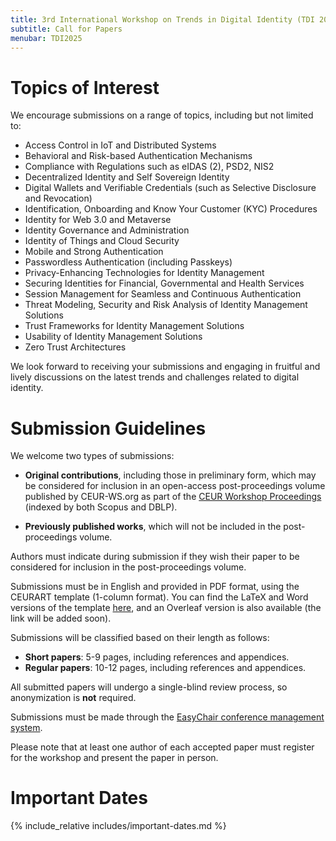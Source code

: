 ```yaml
---
title: 3rd International Workshop on Trends in Digital Identity (TDI 2025)
subtitle: Call for Papers
menubar: TDI2025
---
```


# Topics of Interest
We encourage submissions on a range of topics, including but not limited to:
- Access Control in IoT and Distributed Systems
- Behavioral and Risk-based Authentication Mechanisms
- Compliance with Regulations such as eIDAS (2), PSD2, NIS2
- Decentralized Identity and Self Sovereign Identity
- Digital Wallets and Verifiable Credentials (such as Selective Disclosure and Revocation)
- Identification, Onboarding and Know Your Customer (KYC) Procedures
- Identity for Web 3.0 and Metaverse
- Identity Governance and Administration
- Identity of Things and Cloud Security
- Mobile and Strong Authentication
- Passwordless Authentication (including Passkeys)
- Privacy-Enhancing Technologies for Identity Management
- Securing Identities for Financial, Governmental and Health Services
- Session Management for Seamless and Continuous Authentication
- Threat Modeling, Security and Risk Analysis of Identity Management Solutions
- Trust Frameworks for Identity Management Solutions
- Usability of Identity Management Solutions
- Zero Trust Architectures

We look forward to receiving your submissions and engaging in fruitful and lively discussions on the latest trends and challenges related to digital identity.

# Submission Guidelines
We welcome two types of submissions:

- **Original contributions**, including those in preliminary form, which may be considered for inclusion in an open-access post-proceedings volume published by CEUR-WS.org as part of the [CEUR Workshop Proceedings](https://ceur-ws.org/) (indexed by both Scopus and DBLP).

- **Previously published works**, which will not be included in the post-proceedings volume.

Authors must indicate during submission if they wish their paper to be considered for inclusion in the post-proceedings volume.

Submissions must be in English and provided in PDF format, using the CEURART template (1-column format). You can find the LaTeX and Word versions of the template [here](https://drive.google.com/file/d/1-BWHL9t4wvbZw_ThdFzMEltFYxlcpBqp/view), and an Overleaf version is also available (the link will be added soon).

Submissions will be classified based on their length as follows:
- **Short papers**: 5-9 pages, including references and appendices.
- **Regular papers**: 10-12 pages, including references and appendices.

All submitted papers will undergo a single-blind review process, so anonymization is **not** required.

Submissions must be made through the [EasyChair conference management system](https://easychair.org/conferences/?conf=tdi2025).

Please note that at least one author of each accepted paper must register for the workshop and present the paper in person.

# Important Dates
{% include_relative includes/important-dates.md %}